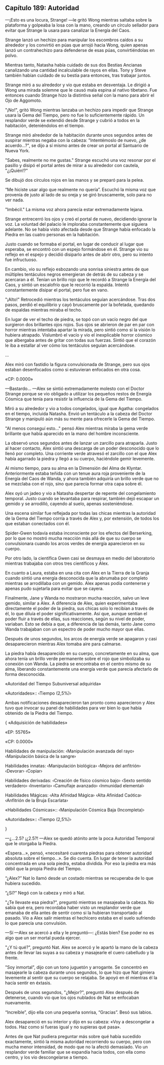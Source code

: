 
## Capítulo 189: Autoridad


—¡Esto es una locura, Strange! —le gritó Wong mientras saltaba sobre la plataforma y golpeaba la losa con la mano, creando un círculo sellador para evitar que Strange la usara para canalizar la Energía del Caos.

Strange lanzó un hechizo para manipular los escombros caídos a su alrededor y los convirtió en púas que arrojó hacia Wong, quien apenas lanzó un contrahechizo para defenderse de esas púas, convirtiéndolas en polvo.

Mientras tanto, Natasha había cuidado de sus dos Bestias Ancianas canalizando una cantidad incalculable de rayos en ellas. Tony y Steve también habían cuidado de su bestia para entonces, tras trabajar juntos.

Strange miró a su alrededor y vio que estaba en desventaja. Le dirigió a Wong una mirada solemne que le causó mala espina al nativo tibetano. Fue entonces cuando Strange hizo la distintiva señal con la mano para abrir el Ojo de Aggomoto.

"¡No!", gritó Wong mientras lanzaba un hechizo para impedir que Strange usara la Gema del Tiempo, pero no fue lo suficientemente rápido. Un resplandor verde se extendió desde Strange y cubrió a todos en la habitación, deteniéndolos en el tiempo.

Strange miró alrededor de la habitación durante unos segundos antes de suspirar mientras negaba con la cabeza: "Intentémoslo de nuevo, ¿de acuerdo...?", se dijo a sí mismo antes de crear un portal al Santuario de Nueva York.

"Sabes, realmente no me gustas." Strange escuchó una voz resonar por el pasillo y disipó el portal antes de mirar a su alrededor con cautela, "¿¡Quién!?"

Se dibujó dos círculos rojos en las manos y se preparó para la pelea.

“Me hiciste usar algo que realmente no quería”. Escuchó la misma voz que provenía de justo al lado de su oreja y se giró bruscamente, solo para no ver nada.

"Imbécil." La misma voz ahora parecía estar extremadamente lejana.

Strange entrecerró los ojos y creó el portal de nuevo, decidiendo ignorar la voz. La voluntad del palacio le imploraba constantemente que siguiera adelante. No se había visto afectada desde que Strange había enfocado la Piedra en las cuatro personas en la habitación.

Justo cuando se formaba el portal, en lugar de conducir al lugar que esperaba, se encontró con un espejo formándose en él. Strange vio su reflejo en el espejo y decidió disiparlo antes de abrir otro, pero su intento fue infructuoso.

En cambio, vio su reflejo esbozando una sonrisa siniestra antes de que múltiples tentáculos negros emergieran de detrás de su cabeza y se acercaran a él. Tenían un brillo rojo que le recordó a Strange la Energía del Caos, y sintió un escalofrío que le recorrió la espalda. Intentó constantemente disipar el portal, pero fue en vano.

"¡Alto!" Retrocedió mientras los tentáculos seguían acercándose. Tras dos pasos, perdió el equilibrio y cayó bruscamente por la bofetada, quedando de espaldas mientras miraba el techo.

En lugar de ver el techo de piedra, se topó con un vacío negro del que surgieron dos brillantes ojos rojos. Sus ojos se abrieron de par en par con horror mientras intentaba apartar la mirada, pero sintió como si la visión lo hubiera atrapado. Vislumbró el vacío y vio el inexplicable horror cósmico que albergaba antes de gritar con todas sus fuerzas. Sintió que el corazón le iba a estallar al ver cómo los tentáculos seguían acercándose.

…

Alex miró con fastidio la figura convulsionada de Strange, pero sus ojos estaban desenfocados como si estuvieran enfocados en otra cosa.

«CP: 0.0000»

—Bastardo… —Alex se sintió extremadamente molesto con el Doctor Strange porque se vio obligado a utilizar los pequeños restos de Energía Cósmica que tenía para resistir la influencia de la Gema del Tiempo.

Miró a su alrededor y vio a todos congelados, igual que Agatha: congelados en el tiempo, incluida Natasha. Envió un tentáculo a la cabeza del Doctor Strange y manipuló aún más su mente para ofrecerle la Gema del Tiempo.

"Al menos conseguí esto..." pensó Alex mientras miraba la gema verde brillante que había aparecido en la mano del hombre inconsciente.

La observó unos segundos antes de lanzar un zarcillo para atraparla. Justo al hacer contacto, Alex sintió una descarga de un poder desconocido que lo llenó por completo. Una corriente verde atravesó el zarcillo con el que Alex había agarrado la piedra y llegó a su cuerpo, haciéndole gemir levemente.

Al mismo tiempo, para su alma en la Dimensión del Alma de Klyntar. Anteriormente estaba teñida con un tenue aura roja proveniente de la Energía del Caos de Wanda, y ahora también adquiría un brillo verde que no se mezclaba con el rojo, sino que parecía formar otra capa sobre él.

Alex oyó un jadeo y vio a Natasha despertar de repente del congelamiento temporal. Justo cuando se levantaba para respirar, también dejó escapar un gemido y se arrodilló, cayendo al suelo, apenas sosteniéndose.

Una escena similar fue reflejada por todas las chicas mientras la autoridad de la Gema del Tiempo corría a través de Alex y, por extensión, de todos los que estaban conectados con él.

Spider-Gwen todavía estaba inconsciente por los efectos del Berserking, por lo que no mostró mucha reacción más allá de que su cuerpo se convulsionara cuando los arcos verdes de energía aparecieron en su cuerpo.

Por otro lado, la científica Gwen casi se desmaya en medio del laboratorio mientras trabajaba con otros tres científicos y Alex.

En cuanto a Laura, estaba en una cita con Alex en la Tierra de la Granja cuando sintió una energía desconocida que la abrumaba por completo mientras se arrodillaba con un gemido. Alex apenas podía contenerse y apenas pudo sujetarla para evitar que se cayera.

Finalmente, Jane y Wanda no mostraron mucha reacción, salvo un leve gemido, similar a Alex. A diferencia de Alex, quien experimentaba directamente el poder de la piedra, sus chicas solo lo recibían a través de él, lo que diluía el poder significativamente. Así que, aunque sentían el poder fluir a través de ellas, sus reacciones, según su nivel de poder, variaban. Esto se debía a que, a diferencia de las demás, tanto Jane como Wanda trabajaban con un espectro de poder mucho mayor que ellas.

Después de unos segundos, los arcos de energía verde se apagaron y casi desaparecieron mientras Alex tomaba aire para calmarse.

La piedra había desaparecido en su cuerpo, concretamente en su alma, que ahora tenía un brillo verde permanente sobre el rojo que simbolizaba su conexión con Wanda. La piedra se encontraba en el centro mismo de su alma, liberando constantemente una energía verde que parecía afectarlo de forma desconocida.

«Autoridad del Tiempo Subuniversal adquirida»

«Autoridades»:: ‹Tiempo (2,5%)›

Ambas notificaciones desaparecieron tan pronto como aparecieron y Alex tuvo que invocar su panel de habilidades para ver bien lo que había obtenido de la Piedra del Tiempo.

{ «Adquisición de habilidades»

«EP: 55765»

«CP: 0.0000»

Habilidades de manipulación: ‹Manipulación avanzada del rayo› ‹Manipulación básica de la sangre›

Habilidades innatas: ‹Manipulación biológica› ‹Mejora del anfitrión› ‹Devorar› ‹Copiar›

Habilidades derivadas: ‹Creación de físico cósmico bajo› ‹Sexto sentido verdadero› ‹Inventario› ‹Camuflaje avanzado› ‹Inmunidad elemental›

Habilidades Mágicas: ‹Alta Afinidad Mágica› ‹Alta Afinidad Caótica› ‹Anfitrión de la Bruja Escarlata›

«Habilidades Cósmicas»:: ‹Manipulación Cósmica Baja (Incompleta)›

«Autoridades»:: ‹Tiempo (2,5%)›

}

—¿…2.5? ¡¿2.5?! —Alex se quedó atónito ante la poca Autoridad Temporal que le otorgaba la Piedra.

«Espera...», pensó, «necesitaré cuarenta piedras para obtener autoridad absoluta sobre el tiempo...». Se dio cuenta. En lugar de tener la autoridad concentrada en una sola piedra, estaba dividida. Por eso la piedra era más débil que la propia Piedra del Tiempo.

“¿Alex?” Nat lo llamó desde un costado mientras se recuperaba de lo que hubiera sucedido.

“¿Sí?” Negó con la cabeza y miró a Nat.

"¿Te llevaste esa piedra?", preguntó mientras se masajeaba la cabeza. No sabía qué era, pero recordaba haber visto un resplandor verde que emanaba de ella antes de sentir como si la hubieran transportado al pasado. Vio a Alex salir mientras el hechicero estaba en el suelo sufriendo lo que parecía una convulsión.

—Sí —Alex se acercó a ella y le preguntó—: ¿Estás bien? Ese poder no es algo que un ser mortal pueda ejercer.

"¿Y tú qué?", ​​preguntó Nat. Alex se acercó y le apartó la mano de la cabeza antes de llevar las suyas a su cabeza y masajearle el cuero cabelludo y la frente.

"Soy inmortal", dijo con un tono juguetón y arrogante. Se concentró en masajearle la cabeza durante unos segundos, lo que hizo que Nat gimiera levemente al sentir que su cuerpo se relajaba. Se apoyó en él mientras él la hacía sentir en éxtasis.

Después de unos segundos, "¿Mejor?", preguntó Alex después de detenerse, cuando vio que los ojos nublados de Nat se enfocaban nuevamente.

“Increíble”, dijo ella con una pequeña sonrisa, “Gracias”. Besó sus labios.

Alex desapareció en su interior y dijo en su cabeza: «Voy a descongelar a todos. Haz como si fueras igual y no supieras qué pasa».

Antes de que Nat pudiera preguntar más sobre qué había sucedido exactamente, sintió la misma autoridad recorriendo su cuerpo, pero con mucha menor intensidad, de modo que no la afectó demasiado. Vio un resplandor verde familiar que se expandía hacia todos, con ella como centro, y los vio descongelarse a tiempo.
